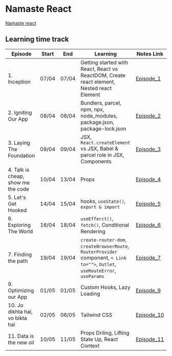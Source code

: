 # Namaste React
 [Namaste react](https://namastedev.com/learn/namaste-react)

## Learning time track
| Episode | Start | End | Learning | Notes Link |
|---------|-------|-----|----------|------------|
| 1. Inception | 07/04 | 07/04 | Getting started with React, React vs ReactDOM, Create react element, Nested react Element | [Episode_1](https://github.com/amit2197kumar/react101/blob/episode1/README.md) |
| 2. Igniting Our App | 08/04 | 08/04 | Bundlers, parcel, npm, npx, node_modules, package.json, package-lock.json | [Episode_2](https://github.com/amit2197kumar/react101/blob/episode2/README.md) |
| 3. Laying The Foundation | 09/04 | 09/04 | JSX, `React.createElement` vs JSX, Babel & parcel role in JSX, Components | [Episode_3](https://github.com/amit2197kumar/react101/blob/episode3/README.md) |
| 4. Talk is cheap, show me the code | 10/04 | 13/04 | Props | [Episode_4](https://github.com/amit2197kumar/react101/blob/episode4/README.md) |
| 5. Let's Get Hooked | 14/04 | 15/04 | hooks, `useState()`, `export & import` | [Episode_5](https://github.com/amit2197kumar/react101/blob/episode5/README.md) |
| 6. Exploring The World | 16/04 | 18/04 | `useEfferct()`, `fetch()`, Conditional Rendering | [Episode_6](https://github.com/amit2197kumar/react101/blob/episode6/README.md) |
| 7. Finding the path | 19/04 | 19/04 | `create-router-dom`, `createBrowserRoute`, `RouterProvider` component, `< Link to="">`, `Outlet`, `useRouteError`, `useParams`  | [Episode_7](https://github.com/amit2197kumar/react101/blob/episode7/README.md) |
| 9. Optimizing our App | 01/05 | 01/05 | Custom Hooks, Lazy Loading | [Episode_9](https://github.com/amit2197kumar/react101/blob/episode9/README.md) |
| 10. Jo dikhta hai, vo bikta hai | 02/05 | 06/05 | Tailwind CSS | [Episode_10](https://github.com/amit2197kumar/react101/blob/episode10/README.md) |
| 11. Data is the new oil | 10/05 | 11/05 | Props Driling, Lifting State Up, React Context | [Episode_11](https://github.com/amit2197kumar/react101/blob/episode11/README.md) |
